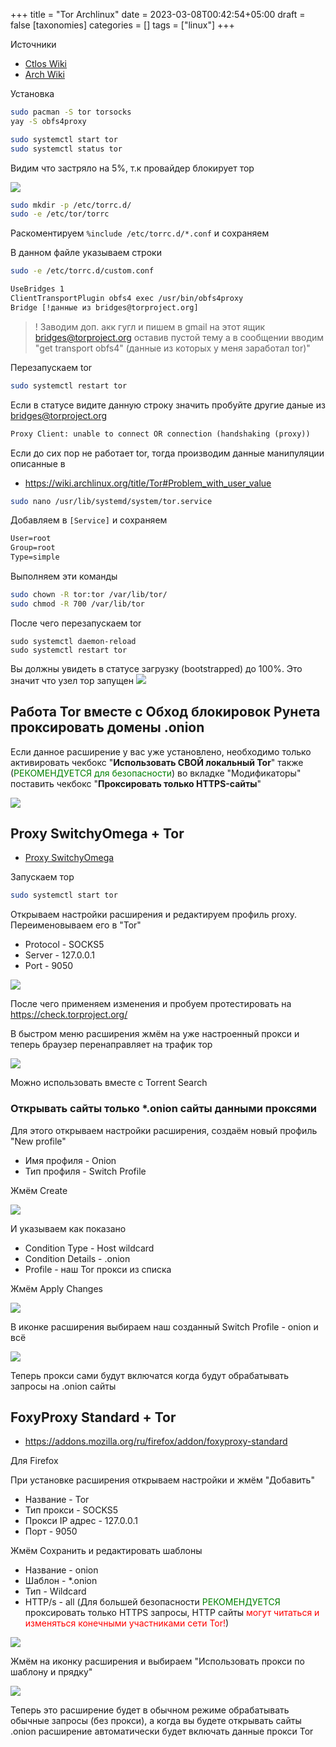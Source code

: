 +++
title = "Tor Archlinux"
date = 2023-03-08T00:42:54+05:00
draft = false
[taxonomies]
categories = []
tags = ["linux"]
+++

Источники

- [Ctlos Wiki](https://ctlos.github.io/wiki/packages/other-pkg/#tor)
- [Arch Wiki](https://wiki.archlinux.org/title/User:Katoumegumi#Using_Tor_bridges)

Установка

```sh
sudo pacman -S tor torsocks
yay -S obfs4proxy
```

```sh
sudo systemctl start tor
sudo systemctl status tor
```

Видим что застряло на 5%, т.к провайдер блокирует тор

![](/images/tor-archlinux/tor-status.png)

```sh
sudo mkdir -p /etc/torrc.d/
sudo -e /etc/tor/torrc
```

Раскоментируем `%include /etc/torrc.d/*.conf` и сохраняем

В данном файле указываем строки

```sh
sudo -e /etc/torrc.d/custom.conf
```

```txt
UseBridges 1
ClientTransportPlugin obfs4 exec /usr/bin/obfs4proxy
Bridge [!данные из bridges@torproject.org]
```

> ! Заводим доп. акк гугл и пишем в gmail на этот ящик bridges@torproject.org оставив пустой тему а в сообщении вводим "get transport obfs4" (данные из которых у меня заработал tor)"

Перезапускаем tor

```sh
sudo systemctl restart tor
```

Если в статусе видите данную строку значить пробуйте другие даные из bridges@torproject.org

```txt
Proxy Client: unable to connect OR connection (handshaking (proxy))
```

Если до сих пор не работает tor, тогда производим данные манипуляции описанные в

- https://wiki.archlinux.org/title/Tor#Problem_with_user_value

```sh
sudo nano /usr/lib/systemd/system/tor.service
```

Добавляем в `[Service]` и сохраняем

```txt
User=root
Group=root
Type=simple
```

Выполняем эти команды

```sh
sudo chown -R tor:tor /var/lib/tor/
sudo chmod -R 700 /var/lib/tor
```

После чего перезапускаем tor

```
sudo systemctl daemon-reload
sudo systemctl restart tor
```

Вы должны увидеть в статусе загрузку (bootstrapped) до 100%. Это значит что узел тор запущен
![](/images/tor-archlinux/tor-works.png)

## Работа Tor вместе с Обход блокировок Рунета проксировать домены .onion

Если данное расширение у вас уже установлено, необходимо только активировать чекбокс "**Использовать СВОЙ локальный Tor**" также (<span style="color:green">РЕКОМЕНДУЕТСЯ для безопасности</span>) во вкладке "Модификаторы" поставить чекбокс "**Проксировать только HTTPS-сайты**"

![](/images/tor-archlinux/anticensority.png)

## Proxy SwitchyOmega + Tor

- [Proxy SwitchyOmega](https://chrome.google.com/webstore/detail/proxy-switchyomega/padekgcemlokbadohgkifijomclgjgif)

Запускаем тор

```sh
sudo systemctl start tor
```

Открываем настройки расширения и редактируем профиль proxy. Переименовываем его в "Tor"

- Protocol - SOCKS5
- Server - 127.0.0.1
- Port - 9050

![](/images/tor-archlinux/switchyomega-tor.png)

После чего применяем изменения и пробуем протестировать на https://check.torproject.org/

В быстром меню расширения жмём на уже настроенный прокси и теперь браузер перенаправляет на трафик тор

![](/images/tor-archlinux/switchyomega-menu.png)

Можно использовать вместе с Torrent Search

### Открывать сайты только \*.onion сайты данными проксями

Для этого открываем настройки расширения, создаём новый профиль "New profile"

- Имя профиля - Onion
- Тип профиля - Switch Profile

Жмём Create

![](/images/tor-archlinux/creating-new-profile.png)

И указываем как показано

- Condition Type - Host wildcard
- Condition Details - .onion
- Profile - наш Tor прокси из списка

Жмём Apply Changes

![](/images/tor-archlinux/switchyomega-rules-tor.png)

В иконке расширения выбираем наш созданный Switch Profile - onion и всё

![](/images/tor-archlinux/switchyomega-menu-onion.png)

Теперь прокси сами будут включатся когда будут обрабатывать запросы на .onion сайты

## FoxyProxy Standard + Tor

- https://addons.mozilla.org/ru/firefox/addon/foxyproxy-standard

Для Firefox

При установке расширения открываем настройки и жмём "Добавить"

- Название - Tor
- Тип прокси - SOCKS5
- Прокси IP адрес - 127.0.0.1
- Порт - 9050

Жмём Сохранить и редактировать шаблоны

- Название - onion
- Шаблон - \*.onion
- Тип - Wildcard
- HTTP/s - all (Для большей безопасности <span style="color:green">РЕКОМЕНДУЕТСЯ</span> проксировать только HTTPS запросы, HTTP сайты <span style="color:red">могут читаться и изменяться конечными участниками сети Tor!</span>)

![](/images/tor-archlinux/foxyproxy-https.png)

Жмём на иконку расширения и выбираем "Использовать прокси по шаблону и прядку"

![](/images/tor-archlinux/foxyproxy-setup.png)

Теперь это расширение будет в обычном режиме обрабатывать обычные запросы (без прокси), а когда вы будете открывать сайты .onion расширение автоматически будет включать данные прокси Tor
